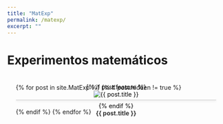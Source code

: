 ```yaml
---
title: "MatExp"
permalink: /matexp/
excerpt: ""
---
```


<h1>Experimentos matemáticos</h1>

<style>
.matexp-grid {
  display: grid;
  grid-template-columns: repeat(auto-fit, minmax(300px, 1fr));
  gap: 20px;
  padding: 20px;
}

.matexp-card {
  perspective: 1000px;
  transition: transform 0.6s;
  transform-style: preserve-3d;
}

.matexp-card-inner {
  position: relative;
  width: 100%;
  height: 100%;
  text-align: center;
  transition: transform 0.6s;
  transform-style: preserve-3d;
}

.matexp-card:hover .matexp-card-inner {
  transform: rotateY(180deg);
}

.matexp-front, .matexp-back {
  position: absolute;
  width: 100%;
  height: 100%;
  backface-visibility: hidden;
  display: flex;
  flex-direction: column;
  justify-content: center;
  align-items: center;
  border-radius: 8px;
}

.matexp-front {
  background-color: white;
  color: black;
  border: 1px solid #ddd;
  box-shadow: 0 2px 4px rgba(0, 0, 0, 0.1);
}

.matexp-back {
  background-color: #f0f0f0;
  color: black;
  transform: rotateY(180deg);
  overflow: auto; /* Enable scroll if content overflows */
  padding: 15px;
  box-sizing: border-box; /* Include padding in width/height calculations */
}

.matexp-card img {
  max-width: 100%;
  height: auto;
  margin-bottom: 10px;
}

.matexp-card a {
  text-decoration: none;
  font-weight: bold;
  color: #333;
  transition: color 0.3s ease;
}

.matexp-card a:hover {
  color: #007bff;
}

.matexp-card p {
  margin-top: 10px;
}
</style>

<div class="matexp-grid">
  {% for post in site.MatExp %}
    {% if post.hidden != true %}
      <div class="matexp-card">
        <div class="matexp-card-inner">
          <div class="matexp-front">
            {% if post.feature %}
              <img src="{{ post.feature | relative_url }}" alt="{{ post.title }}">
            {% endif %}
            <a href="{{ post.url }}">{{ post.title }}</a>
          </div>
          <div class="matexp-back">
            {% if post.excerpt %}
              <p>{{ post.excerpt }}</p>
            {% endif %}
          </div>
        </div>
      </div>
    {% endif %}
  {% endfor %}
</div>